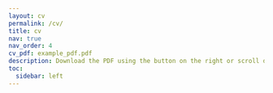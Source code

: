 ```yaml
---
layout: cv
permalink: /cv/
title: cv
nav: true
nav_order: 4
cv_pdf: example_pdf.pdf
description: Download the PDF using the button on the right or scroll down.
toc:
  sidebar: left
---
```

